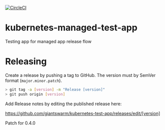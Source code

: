 [![CircleCI](https://circleci.com/gh/giantswarm/kubernetes-test-app.svg?style=svg)](https://circleci.com/gh/giantswarm/kubernetes-test-app)
# kubernetes-managed-test-app
Testing app for managed app release flow

# Releasing
Create a release by pushing a tag to GitHub. The version must by SemVer format
(`major.minor.patch`).

```bash
> git tag -a [version] -m "Release [version]"
> git push origin [version]
```

Add Release notes by editing the published release here:

https://github.com/giantswarm/kubernetes-test-app/releases/edit/[version]



Patch for 0.4.0
